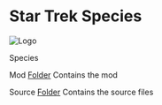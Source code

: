 # Star Trek Species
![Logo](https://github.com/ST-AFA/.image/blob/main/mod/logo.png)

Species

Mod [Folder](https://github.com/ST-AFA/Federation/tree/main/mod)
Contains the mod

Source [Folder](https://github.com/ST-AFA/Federation/tree/main/source)
Contains the source files
